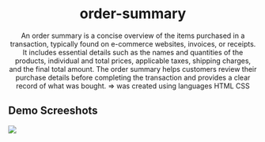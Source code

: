 <h1 align="center">order-summary</h1>
<p align="center">An order summary is a concise overview of the items purchased in a transaction, typically found on e-commerce websites, invoices, or receipts. It includes essential details such as the names and quantities of the products, individual and total prices, applicable taxes, shipping charges, and the final total amount. The order summary helps customers review their purchase details before completing the transaction and provides a clear record of what was bought. => was created using languages HTML CSS</p>

<h2>Demo Screeshots</h2>
<img src="https://github.com/the-artist-web/order-summary/assets/162612001/5d5a424e-dd86-4eea-8cb8-762e81435ab4">
